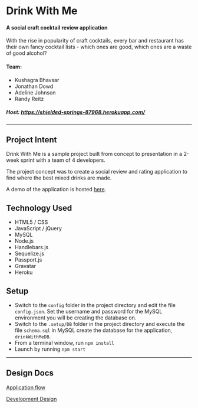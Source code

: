 # Drink With Me
#### A social craft cocktail review application

With the rise in popularity of craft cocktails, every bar and restaurant has their own fancy cocktail lists - which ones are good, which ones are a waste of good alcohol?

#### Team:
* Kushagra Bhavsar
* Jonathan Dowd
* Adeline Johnson
* Randy Reitz

##### Host: https://shielded-springs-87968.herokuapp.com/

- - - 

## Project Intent

Drink With Me is a sample project built from concept to presentation in a 2-week sprint with a team of 4 developers.

The project concept was to create a social review and rating application to find where the best mixed drinks are made.

A demo of the application is hosted <a href="https://shielded-springs-87968.herokuapp.com/">here</a>.

## Technology Used
* HTML5 / CSS
* JavaScript / jQuery
* MySQL
* Node.js
* Handlebars.js
* Sequelize.js
* Passport.js
* Gravatar
* Heroku


## Setup
* Switch to the `config` folder in the project directory and edit the file `config.json`.  Set the username and password for the MySQL environment you will be creating the database on.
* Switch to the `.setup/DB` folder in the project directory and execute the file `schema.sql` in MySQL create the database for the application, `drinkWithMeDB`.
* From a terminal window, run `npm install`
* Launch by running `npm start`


- - - 
## Design Docs
[Application flow](./AppFlow.md)

[Development Design](./DevDesign.md)

